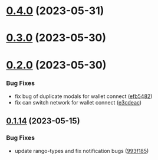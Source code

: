 # [0.4.0](https://github.com/rango-exchange/rango-client/compare/provider-walletconnect@0.3.0...provider-walletconnect@0.4.0) (2023-05-31)



# [0.3.0](https://github.com/rango-exchange/rango-client/compare/provider-walletconnect@0.2.0...provider-walletconnect@0.3.0) (2023-05-30)



# [0.2.0](https://github.com/rango-exchange/rango-client/compare/provider-walletconnect@0.1.15...provider-walletconnect@0.2.0) (2023-05-30)


### Bug Fixes

* fix bug of duplicate modals for wallet connect ([efb5482](https://github.com/rango-exchange/rango-client/commit/efb54827fd51e6c6c8f42c6abf33c3d7610755e8))
* fix can switch network for wallet connect ([e3cdeac](https://github.com/rango-exchange/rango-client/commit/e3cdeacd836e254ea2d5384aab4b624a3e7259eb))



## [0.1.14](https://github.com/rango-exchange/rango-client/compare/provider-walletconnect@0.1.13...provider-walletconnect@0.1.14) (2023-05-15)


### Bug Fixes

* update rango-types and fix notification bugs ([993f185](https://github.com/rango-exchange/rango-client/commit/993f185e0b8c5e5e15a2c65ba2d85d1f9c8daa90))



